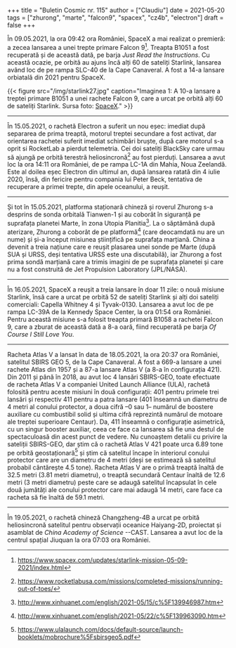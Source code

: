 +++
title = "Buletin Cosmic nr. 115"
author = ["Claudiu"]
date = 2021-05-20
tags = ["zhurong", "marte", "falcon9", "spacex", "cz4b", "electron"]
draft = false
+++

În 09.05.2021, la ora 09:42 ora României, SpaceX a mai realizat o premieră: a zecea lansarea a unei trepte primare Falcon 9[^fn:1]. Treapta B1051 a fost recuperată și de această dată, pe barja _Just Read the Instructions_. Cu această ocazie, pe orbită au ajuns încă alți 60 de sateliți Starlink, lansarea având loc de pe rampa SLC-40 de la Cape Canaveral. A fost a 14-a lansare orbiatală din 2021 pentru SpaceX.

{{< figure src="/img/starlink27.jpg" caption="Imaginea 1: A 10-a lansare a treptei primare B1051 a unei rachete Falcon 9, care a urcat pe orbită alți 60 de sateliți Starlink. Sursa foto: [SpaceX](https://www.flickr.com/photos/spacex/51171344450/)." >}}

---

În 15.05.2021, o rachetă Electron a suferit un nou eșec: imediat după separarea de prima treaptă, motorul treptei secundare a fost activat, dar orientarea rachetei suferit imediat schimbări bruște, după care motorul s-a oprit si RocketLab a pierdut telemetria. Cei doi sateliți BlackSky care urmau să ajungă pe orbită terestră heliosincronă[^fn:2] au fost pierduți. Lansarea a avut loc la ora 14:11 ora României, de pe rampa LC-1A din Mahia, Noua Zeelandă. Este al doilea eșec Electron din ultimul an, după lansarea ratată din 4 iulie 2020, însă, din fericire pentru compania lui Peter Beck, tentativa de recuperare a primei trepte, din apele oceanului, a reușit.

---

Și tot în 15.05.2021, platforma staționară chineză și roverul Zhurong s-a desprins de sonda orbitală Tianwen-1 și au coborât în siguranță pe suprafața planetei Marte, în zona Utopia Planitia[^fn:3]. La o săptămână după aterizare, Zhurong a coborât de pe platformă[^fn:4] (care deocamdată nu are un nume) și și-a început misiunea științifică pe suprafața marțiană. China a devenit a treia națiune care e reușit plasarea unei sonde pe Marte (după SUA și URSS, deși tentativa URSS este una discutabilă), iar Zhurong a fost prima sondă marțiană care a trimis imagini de pe suprafața planetei și care nu a fost construită de Jet Propulsion Laboratory (JPL/NASA).

---

În 16.05.2021, SpaceX a reușit a treia lansare în doar 11 zile: o nouă misiune Starlink, însă care a urcat pe orbită 52 de sateliți Starlink și alți doi sateliți comerciali: Capella Whitney 4 și Tyvak-0130. Lansarea a avut loc de pe rampa LC-39A de la Kennedy Space Center, la ora 01:54 ora României. Pentru această misiune s-a folosit treapta primară B1058 a rachetei Falcon 9, care a zburat de această dată a 8-a oară, fiind recuperată pe barja _Of Course I Still Love You_.

---

Racheta Atlas V a lansat în data de 18.05.2021, la ora 20:37 ora României, satelitul SBIRS GEO 5, de la Cape Canaveral. A fost a 669-a lansare a unei rachete Atlas din 1957 și a 87-a lansare Atlas V (a 8-a în configurația 421). Din 2011 și până în 2018, au avut loc 4 lansări SBIRS-GEO, toate efectuate de racheta Atlas V a companiei United Launch Alliance (ULA), rachetă folosită pentru aceste misiuni în două configurații: 401 pentru primele trei lansări și respectiv 411 pentru a patra lansare (401 înseamnă un diametru de 4 metri al conului protector, a doua cifră –0 sau 1– numărul de boostere auxiliare cu combustibil solid și ultima cifră reprezintă numărul de motoare ale treptei superioare Centaur). Da, 411 înseamnă o configurație asimetrică, cu un singur booster auxiliar, ceea ce face ca lansarea să fie una destul de spectaculoasă din acest punct de vedere. Nu cunoaștem detalii cu privire la sateliții SBIRS-GEO, dar știm că o rachetă Atlas V 421 poate urca 6.89 tone pe orbită geostaționară[^fn:5] și știm că satelitul încape în interiorul conului protector care are un diametru de 4 metri (deși se estimează să satelitul probabil cântărește 4.5 tone). Racheta Atlas V are o primă treaptă înaltă de 32.5 metri (3.81 metri diametru), o treaptă secundară Centaur înaltă de 12.6 metri (3 metri diametru) peste care se adaugă satelitul încapsulat în cele două jumătăți ale conului protector care mai adaugă 14 metri, care face ca racheta să fie înaltă de 59.1 metri.

---

În 19.05.2021, o rachetă chineză Changzheng-4B a urcat pe orbită heliosincronă satelitul pentru observații oceanice Haiyang-2D, proiectat și asamblat de _China Academy of Science_ --CAST. Lansarea a avut loc de la centrul spațial Jiuquan la ora 07:03 ora României.

[^fn:1]: <https://www.spacex.com/updates/starlink-mission-05-09-2021/index.html>
[^fn:2]: <https://www.rocketlabusa.com/missions/completed-missions/running-out-of-toes/>
[^fn:3]: <http://www.xinhuanet.com/english/2021-05/15/c%5F139946987.htm>
[^fn:4]: <http://www.xinhuanet.com/english/2021-05/22/c%5F139963090.htm>
[^fn:5]: <https://www.ulalaunch.com/docs/default-source/launch-booklets/mobrochure%5Fsbirsgeo5.pdf>